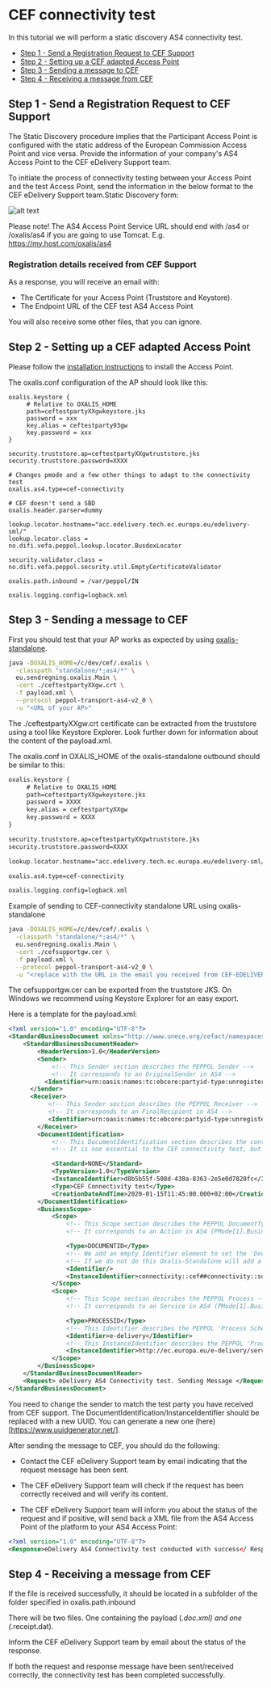 # CEF connectivity test

In this tutorial we will perform a static discovery AS4 connectivity test.

* [Step 1 - Send a Registration Request to CEF Support](#step1)
* [Step 2 - Setting up a CEF adapted Access Point](#step2)
* [Step 3 - Sending a message to CEF](#step4)
* [Step 4 - Receiving a message from CEF](#step5)

## <a name="step1"></a>Step 1 - Send a Registration Request to CEF Support

The Static Discovery procedure implies that the Participant Access Point is configured with the static
address of the European Commission Access Point and vice versa.
Provide the information of your company's AS4 Access Point to the CEF eDelivery Support team.

To initiate the process of connectivity testing between your Access Point and the test Access Point, send
the information in the below format to the CEF eDelivery Support team.Static Discovery form:

![alt text](../img/cef_static_discovery_form.PNG "CEF Static Discovery form")

Please note! The AS4 Access Point Service URL should end with /as4 or /oxalis/as4 if you are going to use Tomcat.
E.g. https://my.host.com/oxalis/as4

### Registration details received from CEF Support

As a response, you will receive an email with:

* The Certificate for your Access Point (Truststore and Keystore).
* The Endpoint URL of the CEF test AS4 Access Point

You will also receive some other files, that you can ignore.

## <a name="step2"></a>Step 2 - Setting up a CEF adapted Access Point

Please follow the [installation instructions](../installation/index.md) to install the Access Point.

The oxalis.conf configuration of the AP should look like this:

```properties
oxalis.keystore {
     # Relative to OXALIS_HOME
     path=ceftestpartyXXgwkeystore.jks
     password = xxx
     key.alias = ceftestparty93gw
     key.password = xxx
}

security.truststore.ap=ceftestpartyXXgwtruststore.jks
security.truststore.password=XXXX

# Changes pmode and a few other things to adapt to the connectivity test
oxalis.as4.type=cef-connectivity

# CEF doesn't send a SBD
oxalis.header.parser=dummy

lookup.locator.hostname="acc.edelivery.tech.ec.europa.eu/edelivery-sml/"
lookup.locator.class = no.difi.vefa.peppol.lookup.locator.BusdoxLocator

security.validator.class = no.difi.vefa.peppol.security.util.EmptyCertificateValidator

oxalis.path.inbound = /var/peppol/IN

oxalis.logging.config=logback.xml
```
## <a name="step4"></a>Step 3 - Sending a message to CEF

First you should test that your AP works as expected by using [oxalis-standalone](../installation/standalone.md).

```bash
java -DOXALIS_HOME=/c/dev/cef/.oxalis \
  -classpath "standalone/*;as4/*" \
  eu.sendregning.oxalis.Main \
  -cert ./ceftestpartyXXgw.crt \
  -f payload.xml \
  --protocol peppol-transport-as4-v2_0 \
  -u "<URL of your AP>"
```

The ./ceftestpartyXXgw.crt certificate can be extracted from the truststore using a tool like Keystore Explorer.
Look further down for information about the content of the payload.xml.

The oxalis.conf in OXALIS_HOME of the oxalis-standalone outbound should be similar to this:

```xml
oxalis.keystore {
     # Relative to OXALIS_HOME
     path=ceftestpartyXXgwkeystore.jks
     password = XXXX
     key.alias = ceftestpartyXXgw
     key.password = XXXX
}

security.truststore.ap=ceftestpartyXXgwtruststore.jks
security.truststore.password=XXXX

lookup.locator.hostname="acc.edelivery.tech.ec.europa.eu/edelivery-sml/"

oxalis.as4.type=cef-connectivity

oxalis.logging.config=logback.xml
```


Example of sending to CEF-connectivity standalone URL using oxalis-standalone
```bash
java -DOXALIS_HOME=/c/dev/cef/.oxalis \
  -classpath "standalone/*;as4/*" \
  eu.sendregning.oxalis.Main \
  -cert ./cefsupportgw.cer \
  -f payload.xml \
  --protocol peppol-transport-as4-v2_0 \
  -u "<replace with the URL in the email you received from CEF-EDELIVERY-SUPPORT>"
```
The cefsupportgw.cer can be exported from the truststore JKS. On Windows we recommend using Keystore Explorer for an easy export.


Here is a template for the payload.xml:

```xml
<?xml version="1.0" encoding="UTF-8"?>
<StandardBusinessDocument xmlns="http://www.unece.org/cefact/namespaces/StandardBusinessDocumentHeader">
    <StandardBusinessDocumentHeader>
        <HeaderVersion>1.0</HeaderVersion>
        <Sender>
            <!-- This Sender section describes the PEPPOL Sender -->
            <!-- It corresponds to an OriginalSender in AS4 -->
          <Identifier>urn:oasis:names:tc:ebcore:partyid-type:unregistered:ceftestpartyXXgw</Identifier>
      </Sender>
      <Receiver>
           <!-- This Sender section describes the PEPPOL Receiver -->
           <!-- It corresponds to an FinalRecipient in AS4 -->
           <Identifier>urn:oasis:names:tc:ebcore:partyid-type:unregistered:cefsupportgw</Identifier>
        </Receiver>
        <DocumentIdentification>
            <!-- This DocumentIdentification section describes the content of the payload -->
            <!-- It is noe essential to the CEF connectivity test, but is needed for a valid SBDH -->

            <Standard>NONE</Standard>
            <TypeVersion>1.0</TypeVersion>
            <InstanceIdentifier>d8b5b55f-508d-438a-8363-2e5e0d7820fc</InstanceIdentifier>
            <Type>CEF Connectivity test</Type>
            <CreationDateAndTime>2020-01-15T11:45:00.000+02:00</CreationDateAndTime>
        </DocumentIdentification>
        <BusinessScope>
            <Scope>
                <!-- This Scope section describes the PEPPOL DocumentType -->
                <!-- It corresponds to an Action in AS4 (PMode[1].BusinessInfo.Action) -->

                <Type>DOCUMENTID</Type>
                <!-- We add an empty Identifier element to set the 'DocumentIdentifier Schema' to en empty string -->
                <!-- If we do not do this Oxalis-Standalone will add a default 'DocumentType Schema' that will prefix the Action with "busdox-docid-qns", or what is defined in this element, and "::" -->
                <Identifier/>
                <InstanceIdentifier>connectivity::cef##connectivity::submitMessage</InstanceIdentifier>
            </Scope>
            <Scope>
                <!-- This Scope section describes the PEPPOL Process -->
                <!-- It corresponds to an Service in AS4 (PMode[1].BusinessInfo.Service) -->

                <Type>PROCESSID</Type>
                <!-- This Identifier describes the PEPPOL 'Process Schema' and corresponds to a Service.Type in AS4 (PMode[].BusinessInfo.Service.type) -->
                <Identifier>e-delivery</Identifier>
                <!-- This InstanceIdentifier describes the PEPPOL 'Process Value' and corresponds to an Service in AS4 (PMode[1].BusinessInfo.Service) -->
                <InstanceIdentifier>http://ec.europa.eu/e-delivery/services/connectivity-service</InstanceIdentifier>
            </Scope>
        </BusinessScope>
    </StandardBusinessDocumentHeader>
    <Request> eDelivery AS4 Connectivity test. Sending Message </Request>
</StandardBusinessDocument>
```

You need to change the sender to match the test party you have received from CEF support.
The DocumentIdentification/InstanceIdentifier should be replaced with a new UUID. You can generate a new one (here)[https://www.uuidgenerator.net/].

After sending the message to CEF, you should do the following:

* Contact  the CEF  eDelivery  Support  team  by  email  indicating  that  the request  message  has been sent.

* The CEF eDelivery Support team will check if the request has been correctly received and will verify its content.

* The CEF  eDelivery  Support  team  will  inform  you  about  the  status  of  the  request  and  if positive,  will
  send  back a XML  file  from the  AS4  Access Point  of  the  platform  to your AS4 Access Point:

 ```xml
 <?xml version="1.0" encoding="UTF-8"?>
 <Response>eDelivery AS4 Connectivity test conducted with success</ Response>
 ```

## <a name="step5"></a>Step 4 - Receiving a message from CEF

If the file is received successfully, it should be located in a subfolder of the folder specified in oxalis.path.inbound

There will be two files. One containing the payload (*.doc.xml) and one (*.receipt.dat).

Inform the CEF eDelivery Support team by email about the status of the response.

If both the request and response message have been sent/received correctly, the connectivity test has been completed successfully.

